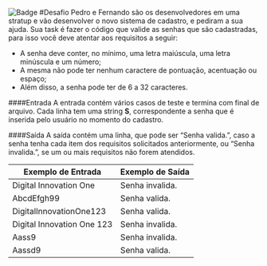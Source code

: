 ![Badge](https://img.shields.io/badge/Desafio-Senha-blue?style=for-the-badge&logo=ghost)
#Desafio
Pedro e Fernando são os desenvolvedores em uma stratup e vão desenvolver o novo sistema de cadastro, e pediram a sua ajuda. Sua task é fazer o código que valide as senhas que são cadastradas, para isso você deve atentar aos requisitos a seguir:
* A senha deve conter, no mínimo, uma letra maiúscula, uma letra minúscula e um número;
* A mesma não pode ter nenhum caractere de pontuação, acentuação ou espaço;
* Além disso, a senha pode ter de 6 a 32 caracteres.

####Entrada
A entrada contém vários casos de teste e termina com final de arquivo. Cada linha tem uma string __S__, correspondente a senha que é inserida pelo usuário no momento do cadastro.

####Saída
A saída contém uma linha, que pode ser “Senha valida.”, caso a senha tenha cada item dos requisitos solicitados anteriormente, ou “Senha invalida.”, se um ou mais requisitos não forem atendidos.

| Exemplo de Entrada | Exemplo de Saída |
| --- | ----------- |
| Digital Innovation One | Senha invalida. |
| AbcdEfgh99 | Senha valida. |
| DigitalInnovationOne123 | Senha valida. |
| Digital Innovation One 123 | Senha invalida. |
| Aass9 | Senha invalida. |
| Aassd9 | Senha valida. |